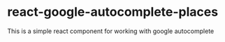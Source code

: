 # react-google-autocomplete-places
This is a simple react component for working with google autocomplete
